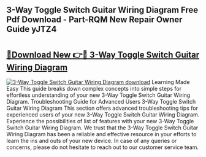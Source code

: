 ## 3-Way Toggle Switch Guitar Wiring Diagram Free Pdf Download - Part-RQM New Repair Owner Guide yJTZ4

# <h2><a href="http://dfjd0o9.blite.top/?on=3-Way+Toggle+Switch+Guitar+Wiring+Diagram">🔗Download New 👉🔴 3-Way Toggle Switch Guitar Wiring Diagram</a></h2>

[![3-Way Toggle Switch Guitar Wiring Diagram download](https://i.imgur.com/lujVjoI.png)](http://dfjd0o9.blite.top/?on=3-Way+Toggle+Switch+Guitar+Wiring+Diagram)
Learning Made Easy This guide breaks down complex concepts into simple steps for effortless understanding of your new 3-Way Toggle Switch Guitar Wiring Diagram. Troubleshooting Guide for Advanced Users 3-Way Toggle Switch Guitar Wiring Diagram This section offers advanced troubleshooting tips for experienced users of your new 3-Way Toggle Switch Guitar Wiring Diagram. Experience the possibilities of list of features with your new 3-Way Toggle Switch Guitar Wiring Diagram. We trust that the 3-Way Toggle Switch Guitar Wiring Diagram has been a reliable and effective resource in your efforts to learn the ins and outs of your new device. In case of any queries or concerns, please do not hesitate to reach out to our customer service team.
